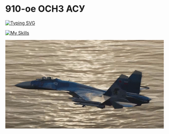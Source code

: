 # 910-ое ОСНЗ АСУ

[![Typing SVG](https://readme-typing-svg.demolab.com?font=Fira+Code&weight=900&size=27&pause=5000&color=2234A7&width=600&height=61&lines=Записки+потомков+Жуковского)](https://git.io/typing-svg)

[![My Skills](https://skillicons.dev/icons?i=matlab,python,c++)](https://skillicons.dev)

![](/img/su33_low_pass.gif)

<!--
**AKX-M/AKX-M** is a ✨ _special_ ✨ repository because its `README.md` (this file) appears on your GitHub profile.

Here are some ideas to get you started:

- 🔭 I’m currently working on ...
- 🌱 I’m currently learning ...
- 👯 I’m looking to collaborate on ...
- 🤔 I’m looking for help with ...
- 💬 Ask me about ...
- 📫 How to reach me: ...
- 😄 Pronouns: ...
- ⚡ Fun fact: ...
-->
